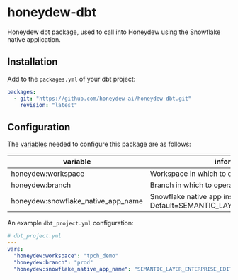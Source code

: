 # honeydew-dbt

Honeydew dbt package, used to call into Honeydew using the Snowflake native application.

## Installation

Add to the `packages.yml` of your dbt project:

```yml
packages:
  - git: "https://github.com/honeydew-ai/honeydew-dbt.git"
    revision: "latest"
```

## Configuration

The [variables](https://docs.getdbt.com/docs/using-variables) needed to configure this package are as follows:

| variable                           | information                                                                    | required |
| ---------------------------------- | ------------------------------------------------------------------------------ | :------: |
| honeydew:workspace                 | Workspace in which to operate.                                                 |   Yes    |
| honeydew:branch                    | Branch in which to operate. Default=prod                                       |    No    |
| honeydew:snowflake_native_app_name | Snowflake native app installed name. Default=SEMANTIC_LAYER_ENTERPRISE_EDITION |    No    |

An example `dbt_project.yml` configuration:

```yml
# dbt_project.yml
---
vars:
  "honeydew:workspace": "tpch_demo"
  "honeydew:branch": "prod"
  "honeydew:snowflake_native_app_name": "SEMANTIC_LAYER_ENTERPRISE_EDITION"
```
